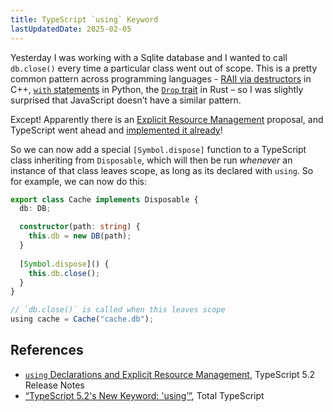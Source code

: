 ```yaml
---
title: TypeScript `using` Keyword
lastUpdatedDate: 2025-02-05
---
```


Yesterday I was working with a Sqlite database and I wanted to call `db.close()` every time a particular class went out of scope. This is a pretty common pattern across programming languages - [RAII via destructors](https://en.cppreference.com/w/cpp/language/raii) in C++, [`with` statements](https://docs.python.org/3/reference/compound_stmts.html#with) in Python, the [`Drop` trait](https://doc.rust-lang.org/std/ops/trait.Drop.html) in Rust – so I was slightly surprised that JavaScript doesn’t have a similar pattern.

Except! Apparently there is an [Explicit Resource Management](https://github.com/tc39/proposal-explicit-resource-management) proposal, and TypeScript went ahead and [implemented it already](https://www.typescriptlang.org/docs/handbook/release-notes/typescript-5-2.html#using-declarations-and-explicit-resource-management)!

So we can now add a special `[Symbol.dispose]` function to a TypeScript class inheriting from `Disposable`, which will then be run *whenever* an instance of that class leaves scope, as long as its declared with `using`. So for example, we can now do this:

```typescript
export class Cache implements Disposable {
  db: DB;

  constructor(path: string) {
    this.db = new DB(path);
  }
  
  [Symbol.dispose]() {
    this.db.close();
  }
}

// `db.close()` is called when this leaves scope
using cache = Cache("cache.db");
```

## References

- [`using`
Declarations and Explicit Resource Management](https://www.typescriptlang.org/docs/handbook/release-notes/typescript-5-2.html#using-declarations-and-explicit-resource-management), TypeScript 5.2 Release Notes
- [“TypeScript 5.2's New Keyword: 'using’”](https://www.totaltypescript.com/typescript-5-2-new-keyword-using), Total TypeScript